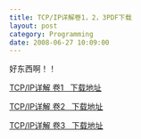 ```yaml
---
title: TCP/IP详解卷1，2，3PDF下载
layout: post
category: Programming
date: 2008-06-27 10:09:00
---
```


好东西啊！！
  
[TCP/IP详解 卷1&nbsp;&nbsp; 下载地址](http://ishare.iask.sina.com.cn/cgi-bin/fileid.cgi?fileid=2669971)
  
[TCP/IP详解 卷2&nbsp;&nbsp; 下载地址](http://ishare.iask.sina.com.cn/cgi-bin/fileid.cgi?fileid=2669993)
  
[TCP/IP详解 卷3&nbsp;&nbsp; 下载地址](http://ishare.iask.sina.com.cn/cgi-bin/fileid.cgi?fileid=2669905)
